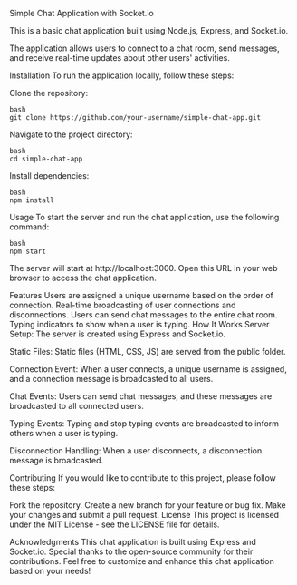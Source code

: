 Simple Chat Application with Socket.io

This is a basic chat application built using Node.js, Express, and Socket.io. 

The application allows users to connect to a chat room, send messages, and receive real-time updates about other users' activities.

Installation
To run the application locally, follow these steps:

Clone the repository:

```
bash
git clone https://github.com/your-username/simple-chat-app.git
```

Navigate to the project directory:

```
bash
cd simple-chat-app
```

Install dependencies:
```
bash
npm install
```

Usage
To start the server and run the chat application, use the following command:

```
bash
npm start
```

The server will start at http://localhost:3000. Open this URL in your web browser to access the chat application.

Features
Users are assigned a unique username based on the order of connection.
Real-time broadcasting of user connections and disconnections.
Users can send chat messages to the entire chat room.
Typing indicators to show when a user is typing.
How It Works
Server Setup: The server is created using Express and Socket.io.

Static Files: Static files (HTML, CSS, JS) are served from the public folder.

Connection Event: When a user connects, a unique username is assigned, and a connection message is broadcasted to all users.

Chat Events: Users can send chat messages, and these messages are broadcasted to all connected users.

Typing Events: Typing and stop typing events are broadcasted to inform others when a user is typing.

Disconnection Handling: When a user disconnects, a disconnection message is broadcasted.

Contributing
If you would like to contribute to this project, please follow these steps:

Fork the repository.
Create a new branch for your feature or bug fix.
Make your changes and submit a pull request.
License
This project is licensed under the MIT License - see the LICENSE file for details.

Acknowledgments
This chat application is built using Express and Socket.io.
Special thanks to the open-source community for their contributions.
Feel free to customize and enhance this chat application based on your needs!
